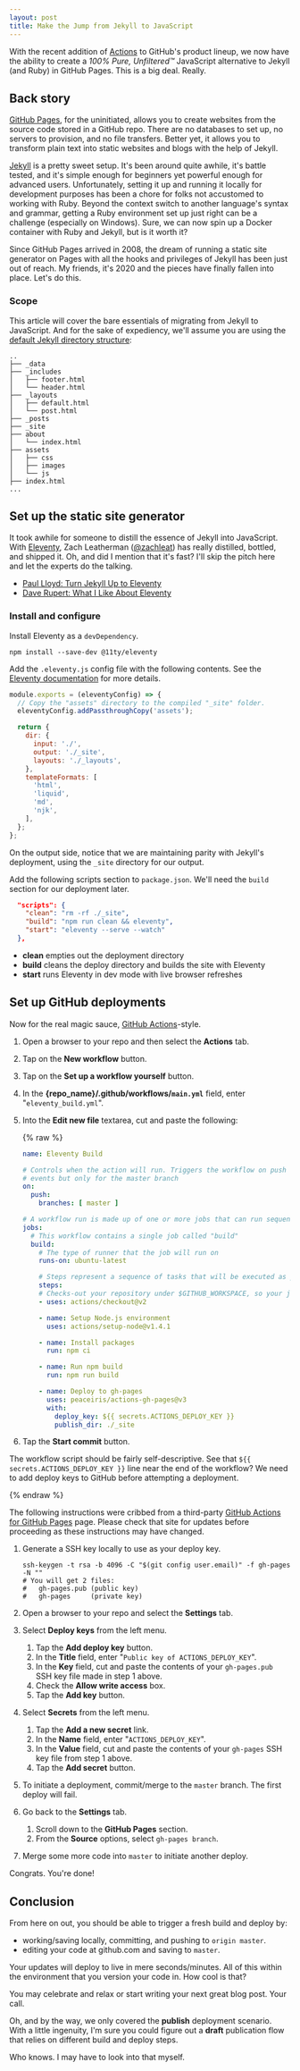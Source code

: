 ```yaml
---
layout: post
title: Make the Jump from Jekyll to JavaScript
---
```


With the recent addition of [Actions](https://github.com/features/actions) to GitHub's product lineup, we now have the ability to create a *100% Pure, Unfiltered&trade;* JavaScript alternative to Jekyll (and Ruby) in GitHub Pages. This is a big deal. Really.

## Back story

[GitHub Pages](https://pages.github.com/), for the uninitiated, allows you to create websites from the source code stored in a GitHub repo. There are no databases to set up, no servers to provision, and no file transfers. Better yet, it allows you to transform plain text into static websites and blogs with the help of Jekyll.

[Jekyll](https://jekyllrb.com/) is a pretty sweet setup. It's been around quite awhile, it's battle tested, and it's simple enough for beginners yet powerful enough for advanced users. Unfortunately, setting it up and running it locally for development purposes has been a chore for folks not accustomed to working with Ruby. Beyond the context switch to another language's syntax and grammar, getting a Ruby environment set up just right can be a challenge (especially on Windows). Sure, we can now spin up a Docker container with Ruby and Jekyll, but is it worth it?

Since GitHub Pages arrived in 2008, the dream of running a static site generator on Pages with all the hooks and privileges of Jekyll has been just out of reach. My friends, it's 2020 and the pieces have finally fallen into place. Let's do this.

### Scope

This article will cover the bare essentials of migrating from Jekyll to JavaScript. And for the sake of expediency, we'll assume you are using the [default Jekyll directory structure](https://jekyllrb.com/docs/structure/):

```shell
..
├── _data
├── _includes
│   ├── footer.html
│   └── header.html
├── _layouts
│   ├── default.html
│   └── post.html
├── _posts
├── _site
├── about
│   └── index.html
├── assets
│   ├── css
│   ├── images
│   └── js
├── index.html
...
```

## Set up the static site generator

It took awhile for someone to distill the essence of Jekyll into JavaScript. With [Eleventy](https://11ty.dev), Zach Leatherman ([@zachleat](https://twitter.com/zachleat)) has really distilled, bottled, and shipped it. Oh, and did I mention that it's fast? I'll skip the pitch here and let the experts do the talking.

* [Paul Lloyd: Turn Jekyll Up to Eleventy](https://24ways.org/2018/turn-jekyll-up-to-eleventy/)
* [Dave Rupert: What I Like About Eleventy](https://daverupert.com/2019/08/what-i-like-about-eleventy/)

### Install and configure

Install Eleventy as a `devDependency`.

```shell
npm install --save-dev @11ty/eleventy
```

Add the `.eleventy.js` config file with the following contents. See the [Eleventy documentation](https://www.11ty.dev/docs/config/) for more details.

```js
module.exports = (eleventyConfig) => {
  // Copy the "assets" directory to the compiled "_site" folder.
  eleventyConfig.addPassthroughCopy('assets');

  return {
    dir: {
      input: './',
      output: './_site',
      layouts: './_layouts',
    },
    templateFormats: [
      'html',
      'liquid',
      'md',
      'njk',
    ],
  };
};
```

On the output side, notice that we are maintaining parity with Jekyll's deployment, using the `_site` directory for our output.

Add the following scripts section to `package.json`. We'll need the `build` section for our deployment later.

```json
  "scripts": {
    "clean": "rm -rf ./_site",
    "build": "npm run clean && eleventy",
    "start": "eleventy --serve --watch"
  },
```

* **clean** empties out the deployment directory
* **build** cleans the deploy directory and builds the site with Eleventy
* **start** runs Eleventy in dev mode with live browser refreshes

## Set up GitHub deployments

Now for the real magic sauce, [GitHub Actions](https://docs.github.com/en/actions)-style.

1. Open a browser to your repo and then select the **Actions** tab.
2. Tap on the **New workflow** button.
3. Tap on the **Set up a workflow yourself** button.
4. In the **{repo_name}/.github/workflows/`main.yml`** field, enter "`eleventy_build.yml`".
5. Into the **Edit new file** textarea, cut and paste the following:

    {% raw %}

    ```yaml
    name: Eleventy Build

    # Controls when the action will run. Triggers the workflow on push or pull request
    # events but only for the master branch
    on:
      push:
        branches: [ master ]

    # A workflow run is made up of one or more jobs that can run sequentially or in parallel
    jobs:
      # This workflow contains a single job called "build"
      build:
        # The type of runner that the job will run on
        runs-on: ubuntu-latest

        # Steps represent a sequence of tasks that will be executed as part of the job
        steps:
        # Checks-out your repository under $GITHUB_WORKSPACE, so your job can access it
        - uses: actions/checkout@v2

        - name: Setup Node.js environment
          uses: actions/setup-node@v1.4.1

        - name: Install packages
          run: npm ci

        - name: Run npm build
          run: npm run build

        - name: Deploy to gh-pages
          uses: peaceiris/actions-gh-pages@v3
          with:
            deploy_key: ${{ secrets.ACTIONS_DEPLOY_KEY }}
            publish_dir: ./_site
    ```

6. Tap the **Start commit** button.

The workflow script should be fairly self-descriptive. See that `${{ secrets.ACTIONS_DEPLOY_KEY }}` line near the end of the workflow? We need to add deploy keys to GitHub before attempting a deployment.

{% endraw %}

The following instructions were cribbed from a third-party [GitHub Actions for GitHub Pages](https://github.com/marketplace/actions/github-pages-action#%EF%B8%8F-create-ssh-deploy-key) page. Please check that site for updates before proceeding as these instructions may have changed.

1. Generate a SSH key locally to use as your deploy key.

    ```shell
    ssh-keygen -t rsa -b 4096 -C "$(git config user.email)" -f gh-pages -N ""
    # You will get 2 files:
    #   gh-pages.pub (public key)
    #   gh-pages     (private key)
    ```

2. Open a browser to your repo and select the **Settings** tab.

3. Select **Deploy keys** from the left menu.

    1. Tap the **Add deploy key** button.
    2. In the **Title** field, enter "`Public key of ACTIONS_DEPLOY_KEY`".
    3. In the **Key** field, cut and paste the contents of your `gh-pages.pub` SSH key file made in step 1 above.
    4. Check the **Allow write access** box.
    5. Tap the **Add key** button.

4. Select **Secrets** from the left menu.

    1. Tap the **Add a new secret** link.
    2. In the **Name** field, enter "`ACTIONS_DEPLOY_KEY`".
    3. In the **Value** field, cut and paste the contents of your `gh-pages` SSH key file from step 1 above.
    4. Tap the **Add secret** button.

5. To initiate a deployment, commit/merge to the `master` branch. The first deploy will fail.

6. Go back to the **Settings** tab.

    1. Scroll down to the **GitHub Pages** section.
    2. From the **Source** options, select `gh-pages branch`.

7. Merge some more code into `master` to initiate another deploy.

Congrats. You're done!

## Conclusion

From here on out, you should be able to trigger a fresh build and deploy by:

* working/saving locally, committing, and pushing to `origin master`.
* editing your code at github.com and saving to `master`.

Your updates will deploy to live in mere seconds/minutes. All of this within the environment that you version your code in. How cool is that?

You may celebrate and relax or start writing your next great blog post. Your call.

Oh, and by the way, we only covered the **publish** deployment scenario. With a little ingenuity, I'm sure you could figure out a **draft** publication flow that relies on different build and deploy steps.

Who knows. I may have to look into that myself.
